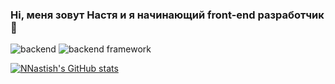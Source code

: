 ### Hi, меня зовут Настя и я начинающий front-end разработчик 👋

![backend](https://img.shields.io/badge/node.js-backend-informational?style=flat&logo=node.js&logoColor=white&color=2bbc8a)
![backend framework](https://img.shields.io/badge/express-framework-informational?style=flat&logo=express&logoColor=white&color=2bbc8a)

[![NNastish's GitHub stats](https://github-readme-stats.vercel.app/api?username=NNastish)](https://github.com/anuraghazra/github-readme-stats)


<!--
**NNastish/NNastish** is a ✨ _special_ ✨ repository because its `README.md` (this file) appears on your GitHub profile.

Here are some ideas to get you started:

- 🔭 I’m currently working on ...
- 🌱 I’m currently learning ...
- 👯 I’m looking to collaborate on ...
- 🤔 I’m looking for help with ...
- 💬 Ask me about ...
- 📫 How to reach me: ...
- 😄 Pronouns: ...
- ⚡ Fun fact: ...
-->
